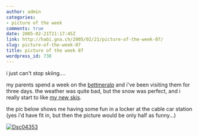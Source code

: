 ```yaml
---
author: admin
categories:
- picture of the week
comments: true
date: 2005-02-21T21:17:45Z
link: http://habi.gna.ch/2005/02/21/picture-of-the-week-07/
slug: picture-of-the-week-07
title: picture of the week 07
wordpress_id: 738
---
```


i just can't stop skiing....
  
my parents spend a week on the [bettmeralp](http://www.bettmeralp.ch/e/) and i've been visiting them for three days. the weather was quite bad, but the snow was perfect, and i really start to like [my new skis](http://www.freeskishop.net/images/ski/p3.jpg).
  
the pic below shows me having some fun in a locker at the cable car station (yes i'd have fit in, but then the picture would be only half as funny...)



[![Dsc04353](http://habi.gna.ch/blog/images/DSC04353-tm.jpg)](http://habi.gna.ch/blog/images/DSC04353.jpg)

